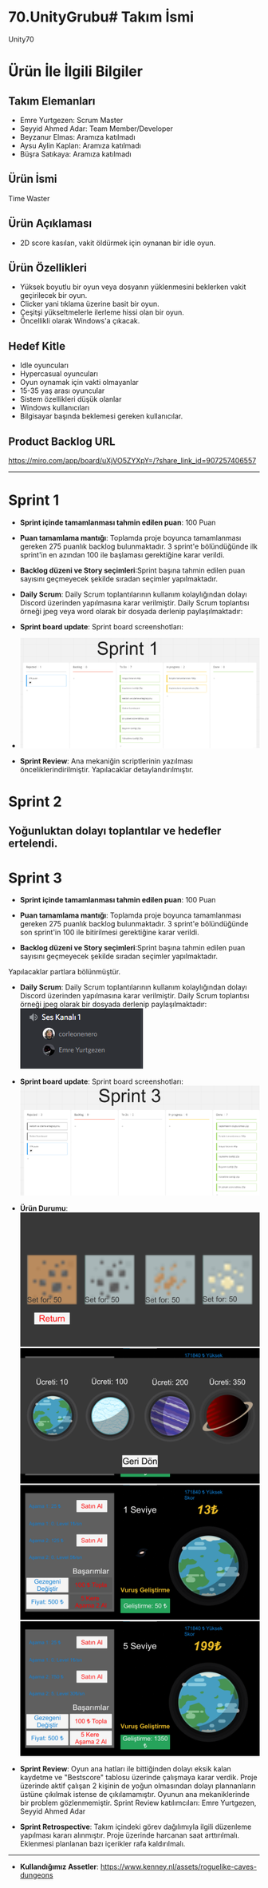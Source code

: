 # 70.UnityGrubu# **Takım İsmi**

Unity70

# Ürün İle İlgili Bilgiler

## Takım Elemanları

- Emre Yurtgezen: Scrum Master
- Seyyid Ahmed Adar: Team Member/Developer
- Beyzanur Elmas: Aramıza katılmadı
- Aysu Aylin Kaplan: Aramıza katılmadı
- Büşra Satıkaya: Aramıza katılmadı

## Ürün İsmi

Time Waster

## Ürün Açıklaması

- 2D score kasılan, vakit öldürmek için oynanan bir idle oyun.

## Ürün Özellikleri

- Yüksek boyutlu bir oyun veya dosyanın yüklenmesini beklerken vakit geçirilecek bir oyun.
- Clicker yani tıklama üzerine basit bir oyun.
- Çeşitşi yükseltmelerle ilerleme hissi olan bir oyun.
- Öncellikli olarak Windows'a çıkacak.

## Hedef Kitle

- Idle oyuncuları
- Hypercasual oyuncuları
- Oyun oynamak için vakti olmayanlar
- 15-35 yaş arası oyuncular
- Sistem özellikleri düşük olanlar
- Windows kullanıcıları
- Bilgisayar başında beklemesi gereken kullanıcılar.

## Product Backlog URL
https://miro.com/app/board/uXjVO5ZYXpY=/?share_link_id=907257406557

---

# Sprint 1

- **Sprint içinde tamamlanması tahmin edilen puan**: 100 Puan

- **Puan tamamlama mantığı**: Toplamda proje boyunca tamamlanması gereken 275 puanlık backlog bulunmaktadır. 3 sprint'e bölündüğünde ilk sprint'in en azından 100 ile başlaması gerektiğine karar verildi.

- **Backlog düzeni ve Story seçimleri**:Sprint başına tahmin edilen puan sayısını geçmeyecek şekilde sıradan seçimler yapılmaktadır.

- **Daily Scrum**: Daily Scrum toplantılarının kullanım kolaylığından dolayı Discord üzerinden yapılmasına karar verilmiştir. Daily Scrum toplantısı örneği jpeg veya word olarak bir dosyada derlenip paylaşılmaktadır:

- **Sprint board update**: Sprint board screenshotları: 
- ![Sprint 1](https://github.com/YurtgezenEmre/70.UnityGrubu/blob/main/Screenshots/Sprint_1.png)

- **Sprint Review**: 
Ana mekaniğin scriptlerinin yazılması önceliklerindirilmiştir. Yapılacaklar detaylandırılmıştır.

# Sprint 2

Yoğunluktan dolayı toplantılar ve hedefler ertelendi.
---

# Sprint 3

- **Sprint içinde tamamlanması tahmin edilen puan**: 100 Puan

- **Puan tamamlama mantığı**: Toplamda proje boyunca tamamlanması gereken 275 puanlık backlog bulunmaktadır. 3 sprint'e bölündüğünde son sprint'in 100 ile bitirilmesi gerektiğine karar verildi.

- **Backlog düzeni ve Story seçimleri**:Sprint başına tahmin edilen puan sayısını geçmeyecek şekilde sıradan seçimler yapılmaktadır.

Yapılacaklar partlara bölünmüştür.

- **Daily Scrum**: Daily Scrum toplantılarının kullanım kolaylığından dolayı Discord üzerinden yapılmasına karar verilmiştir. Daily Scrum toplantısı örneği jpeg olarak bir dosyada derlenip paylaşılmaktadır:
![Daily Scrum](https://github.com/YurtgezenEmre/70.UnityGrubu/blob/main/Screenshots/Daily_Scrum.png)

- **Sprint board update**: Sprint board screenshotları: 
![Sprint 3](https://github.com/YurtgezenEmre/70.UnityGrubu/blob/main/Screenshots/Sprint_3.png)

- **Ürün Durumu**:
![Eski Skin Sistemi](https://github.com/YurtgezenEmre/70.UnityGrubu/blob/main/Screenshots/Market_Eski.png)
![Yeni Skin Sistemi](https://github.com/YurtgezenEmre/70.UnityGrubu/blob/main/Screenshots/Market_Yeni.png)
![Oyun İçi Görüntü 1](https://github.com/YurtgezenEmre/70.UnityGrubu/blob/main/Screenshots/inGame_SS.png)
![Oyun İçi Görüntü 2](https://github.com/YurtgezenEmre/70.UnityGrubu/blob/main/Screenshots/inGame_SS_2.png)

- **Sprint Review**: 
Oyun ana hatları ile bittiğinden dolayı eksik kalan kaydetme ve "Bestscore" tablosu üzerinde çalışmaya karar verdik. Proje üzerinde aktif çalışan 2 kişinin de yoğun olmasından dolayı plannanların üstüne çıkılmak istense de çıkılamamıştır. Oyunun ana mekaniklerinde bir problem gözlenmemiştir.
Sprint Review katılımcıları: Emre Yurtgezen, Seyyid Ahmed Adar

- **Sprint Retrospective**:
Takım içindeki görev dağılımıyla ilgili düzenleme yapılması kararı alınmıştır.
Proje üzerinde harcanan saat arttırılmalı.
Eklenmesi planlanan bazı içerikler rafa kaldırılmalı.


---

- **Kullandığımız Assetler**:
https://www.kenney.nl/assets/roguelike-caves-dungeons
